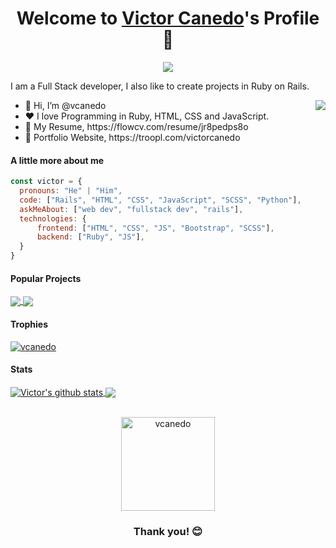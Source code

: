 <div cursor="pointer">
  
  <p align="center">
    <h1 align="center">Welcome to <a href="https://github.com/vcanedo">Victor Canedo</a>'s Profile 👋</h1>
  </p>
  <p align="center">
    <a align="center" href="https://github.com/DenverCoder1/readme-typing-svg"><img src="https://readme-typing-svg.herokuapp.com?&font=IBM+Plex+Sans&color=F72EE2&size=25&lines=Welcome+to+my+GitHub+Profile!;I'm+a+Full+Stack+developer;I'm+a+Rails+developer" /></a>
  </p>
  <p>I am a Full Stack developer, I also like to create projects in Ruby on Rails.</p>
  <img align="right" src="https://media.giphy.com/media/M9gbBd9nbDrOTu1Mqx/giphy.gif">
  <ul>
    <li>👋 Hi, I’m @vcanedo</li>
    <li>❤️ I love Programming in Ruby, HTML, CSS and JavaScript.</li>
    <li>📄 My Resume, https://flowcv.com/resume/jr8pedps8o</li>
    <li>🧐 Portfolio Website, https://troopl.com/victorcanedo</li>
  </ul>

  #### A little more about me
  ```javascript
  const victor = {
    pronouns: "He" | "Him",
    code: ["Rails", "HTML", "CSS", "JavaScript", "SCSS", "Python"],
    askMeAbout: ["web dev", "fullstack dev", "rails"],
    technologies: {
        frontend: ["HTML", "CSS", "JS", "Bootstrap", "SCSS"],
        backend: ["Ruby", "JS"],
    }
  }
  ```

  #### Popular Projects
  <a href="https://github.com/0tt049/dev4dev">
    <img align="center" src="https://github-readme-stats.vercel.app/api/pin/?username=0tt049&repo=dev4dev&theme=onedark" />
  </a>    
  <a href="https://github.com/0tt049/murdoc">
    <img align="center" src="https://github-readme-stats.vercel.app/api/pin/?username=0tt049&repo=murdoc&theme=onedark"/>
  </a>

  #### Trophies

  <p align="left"> <a href="https://github.com/ryo-ma/github-profile-trophy"><img src="https://github-profile-trophy.vercel.app/?username=vcanedo&row=2&column=6&theme=onedark&column=8&no-frame=false&no-bg=false" alt="vcanedo"></a></p>

  #### Stats
  <a href="https://github.com/vcanedo/github-readme-stats">
    <img align="center" src="https://github-readme-stats.anuraghazra1.vercel.app/api?username=vcanedo&show_icons=true&include_all_commits=true&theme=onedark" alt="Victor's github stats" />
  </a>
  <a href="https://github.com/vcanedo/github-readme-stats">
    <img align="center" src="https://github-readme-stats.vercel.app/api/top-langs/?username=vcanedo&layout=compact&theme=onedark" />
  </a>
  <br />
  <br />
  <p align="center">
    <img align="center" height="150em" src="https://github-readme-streak-stats.herokuapp.com/?user=vcanedo&theme=onedark" alt="vcanedo" />
  </p>

  <h3 align="center">Thank you! 😊</h3>

</div>
